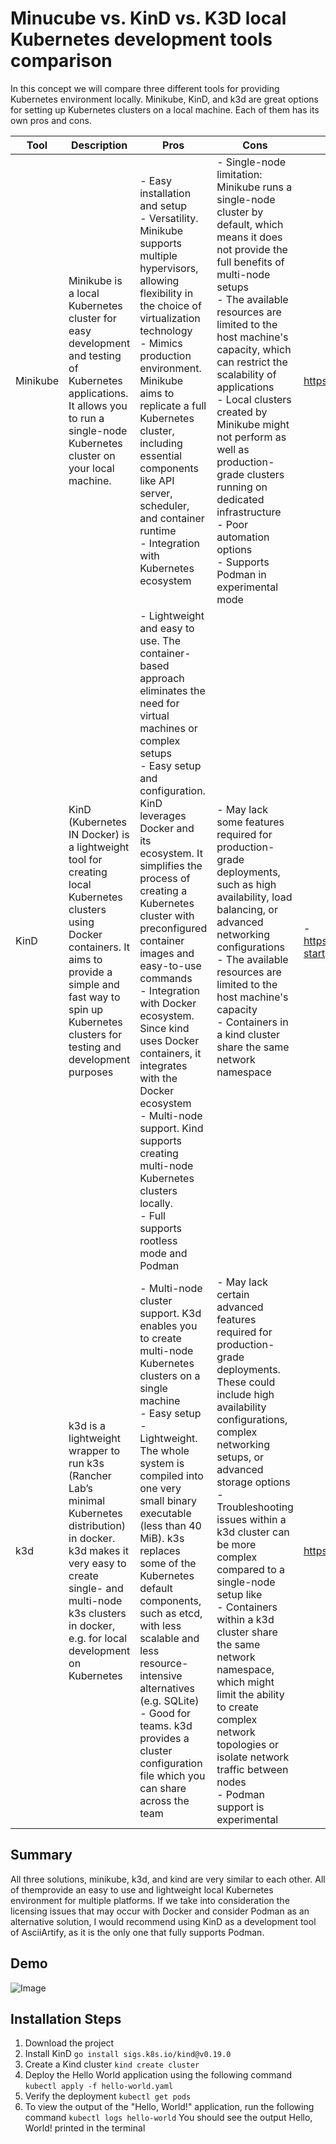 # Minucube vs. KinD vs. K3D local Kubernetes development tools comparison

In this concept we will compare three different tools for providing Kubernetes environment locally. Minikube, KinD, and k3d are great options for setting up Kubernetes clusters on a local machine. Each of them has its own pros and cons. 



| Tool      | Description                                      | Pros                                                     | Cons                                                              | Installation                                                |
| --------- | ------------------------------------------------ | -------------------------------------------------------- | ----------------------------------------------------------------- | ---------------------------------------------------------- |
| Minikube  | Minikube is a local Kubernetes cluster for easy development and testing of Kubernetes applications. It allows you to run a single-node Kubernetes cluster on your local machine. | - Easy installation and setup<br> - Versatility. Minikube supports multiple hypervisors, allowing flexibility in the choice of virtualization technology<br> - Mimics production environment. Minikube aims to replicate a full Kubernetes cluster, including essential components like API server, scheduler, and container runtime <br> - Integration with Kubernetes ecosystem                      | - Single-node limitation: Minikube runs a single-node cluster by default, which means it does not provide the full benefits of multi-node setups<br> - The available resources are limited to the host machine's capacity, which can restrict the scalability of applications<br> - Local clusters created by Minikube might not perform as well as production-grade clusters running on dedicated infrastructure<br> - Poor automation options<br> - Supports Podman in experimental mode                                             |https://minikube.sigs.k8s.io/docs/start/io/     |
| KinD      | KinD (Kubernetes IN Docker) is a lightweight tool for creating local Kubernetes clusters using Docker containers. It aims to provide a simple and fast way to spin up Kubernetes clusters for testing and development purposes | - Lightweight and easy to use. The container-based approach eliminates the need for virtual machines or complex setups<br> - Easy setup and configuration. KinD leverages Docker and its ecosystem. It simplifies the process of creating a Kubernetes cluster with preconfigured container images and easy-to-use commands<br> - Integration with Docker ecosystem. Since kind uses Docker containers, it integrates with the Docker ecosystem<br>- Multi-node support. Kind supports creating multi-node Kubernetes clusters locally.<br>- Full supports rootless mode and Podman                             | - May lack some features required for production-grade deployments, such as high availability, load balancing, or advanced networking configurations<br> - The available resources are limited to the host machine's capacity <br> - Containers in a kind cluster share the same network namespace                                           | - https://kind.sigs.k8s.io/docs/user/quick-start        |                                                                        
| k3d       | k3d is a lightweight wrapper to run k3s (Rancher Lab’s minimal Kubernetes distribution) in docker. k3d makes it very easy to create single- and multi-node k3s clusters in docker, e.g. for local development on Kubernetes | - Multi-node cluster support. K3d enables you to create multi-node Kubernetes clusters on a single machine<br> - Easy setup<br> - Lightweight. The whole system is compiled into one very small binary executable (less than 40 MiB). k3s replaces some of the Kubernetes default components, such as etcd, with less scalable and less resource-intensive alternatives (e.g. SQLite)<br> - Good for teams. k3d provides  a cluster configuration file which you can share across the team                       | - May lack certain advanced features required for production-grade deployments. These could include high availability configurations, complex networking setups, or advanced storage options<br> - Troubleshooting issues within a k3d cluster can be more complex compared to a single-node setup like<br> - Containers within a k3d cluster share the same network namespace, which might limit the ability to create complex network topologies or isolate network traffic between nodes<br> - Podman support is experimental | https://k3d.io/v5.4.1/#installation                   |

## Summary

All three solutions, minikube, k3d, and kind are very similar to each other. All of themprovide an easy to use and lightweight local Kubernetes environment for multiple platforms. If we take into consideration the licensing issues that may occur with Docker and consider Podman as an alternative solution, I would recommend using KinD as a development tool of AsciiArtify, as it is the only one that fully supports Podman.

## Demo

![Image](.data/demo.gif)

## Installation Steps

1. Download the project 
2. Install KinD `go install sigs.k8s.io/kind@v0.19.0`
3. Create a Kind cluster `kind create cluster`
4. Deploy the Hello World application using the following command `kubectl apply -f hello-world.yaml`
5. Verify the deployment `kubectl get pods`
6. To view the output of the "Hello, World!" application, run the following command `kubectl logs hello-world`
You should see the output Hello, World! printed in the terminal


